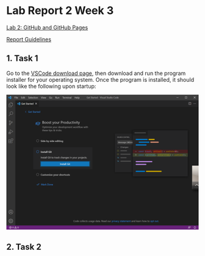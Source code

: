 # Lab Report 2 Week 3

[Lab 2: GitHub and GitHub Pages](https://ucsd-cse15l-w22.github.io/week/week2/)

[Report Guidelines]()

## 1. Task 1
Go to the [VSCode download page](https://code.visualstudio.com/download), then download and run the program installer for your operating system. Once the program is installed, it should look like the following upon startup:

![vscode](Images/vscode.png)

## 2. Task 2
